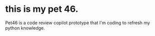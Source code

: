 # this is my pet 46. 

Pet46 is a code review copilot prototype that I'm coding to refresh my python knowledge.